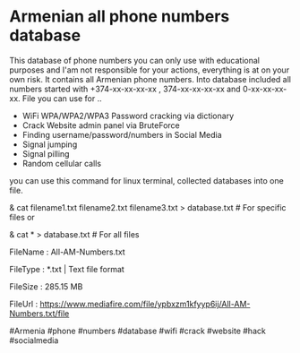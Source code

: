 # Armenian all phone numbers database

This database of phone numbers you can only use with educational purposes and I'am not responsible for your actions, everything is at on your own risk. It contains all Armenian phone numbers. Into database included all numbers started with +374-xx-xx-xx-xx , 374-xx-xx-xx-xx and 0-xx-xx-xx-xx.
File you can use for ..
  * WiFi WPA/WPA2/WPA3 Password cracking via dictionary
  * Crack Website admin panel via BruteForce
  * Finding username/password/numbers in Social Media
  * Signal jumping
  * Signal pilling
  * Random cellular calls
  
you can use this command for linux terminal,  collected databases into one file.

& cat filename1.txt filename2.txt filename3.txt > database.txt # For specific files
or         

& cat * > database.txt # For all files


FileName : All-AM-Numbers.txt

FileType : *.txt | Text file format

FileSize : 285.15 MB

FileUrl  : https://www.mediafire.com/file/ypbxzm1kfyyp6ij/All-AM-Numbers.txt/file

#Armenia #phone #numbers #database #wifi #crack #website #hack #socialmedia
